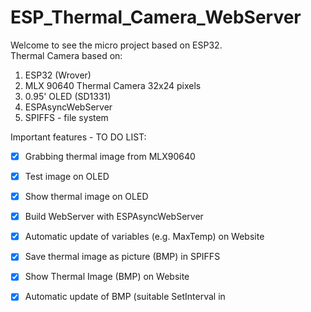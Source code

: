 # ESP_Thermal_Camera_WebServer

Welcome to see the micro project based on ESP32. <br>
Thermal Camera based on: <br>
1) ESP32 (Wrover)
2) MLX 90640 Thermal Camera 32x24 pixels
3) 0.95' OLED (SD1331)
4) ESPAsyncWebServer
5) SPIFFS - file system 

Important features - TO DO LIST:
- [x] Grabbing thermal image from MLX90640
- [x] Test image on OLED
- [x] Show thermal image on OLED
- [x] Build WebServer with ESPAsyncWebServer
- [x] Automatic update of variables (e.g. MaxTemp) on Website
- [x] Save thermal image as picture (BMP) in SPIFFS
- [x] Show Thermal Image (BMP) on Website
- [x] Automatic update of BMP (suitable SetInterval in <script>)


